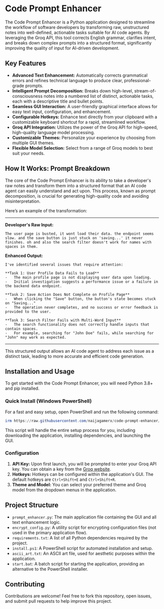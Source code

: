 # Code Prompt Enhancer

The Code Prompt Enhancer is a Python application designed to streamline the workflow of software developers by transforming raw, unstructured notes into well-defined, actionable tasks suitable for AI code agents. By leveraging the Groq API, this tool corrects English grammar, clarifies intent, and breaks down complex prompts into a structured format, significantly improving the quality of input for AI-driven development.

## Key Features

- **Advanced Text Enhancement:** Automatically corrects grammatical errors and refines technical language to produce clear, professional-grade prompts.
- **Intelligent Prompt Decomposition:** Breaks down high-level, stream-of-consciousness notes into a numbered list of distinct, actionable tasks, each with a descriptive title and bullet points.
- **Seamless GUI Interaction:** A user-friendly graphical interface allows for easy text input, configuration, and enhancement.
- **Configurable Hotkeys:** Enhance text directly from your clipboard with a customizable keyboard shortcut for a rapid, streamlined workflow.
- **Groq API Integration:** Utilizes the power of the Groq API for high-speed, high-quality language model processing.
- **Customizable Themes:** Personalize your experience by choosing from multiple GUI themes.
- **Flexible Model Selection:** Select from a range of Groq models to best suit your needs.

## How It Works: Prompt Breakdown

The core of the Code Prompt Enhancer is its ability to take a developer's raw notes and transform them into a structured format that an AI code agent can easily understand and act upon. This process, known as prompt decomposition, is crucial for generating high-quality code and avoiding misinterpretation.

Here’s an example of the transformation:

---

**Developer's Raw Input:**
```
The user page is busted, it wont load their data. the endpoint seems slow. and the save button is just stuck on 'saving...' it never finishes. oh and also the search filter doesn't work for names with spaces in them.
```

**Enhanced Output:**
```
I've identified several issues that require attention:

**Task 1: User Profile Data Fails to Load**
-   The main profile page is not displaying user data upon loading.
-   Initial investigation suggests a performance issue or a failure in the backend data endpoint.

**Task 2: Save Action Does Not Complete on Profile Page**
-   When clicking the "Save" button, the button's state becomes stuck on "Saving..."
-   The operation never completes, and no success or error feedback is provided to the user.

**Task 3: Search Filter Fails with Multi-Word Input**
-   The search functionality does not correctly handle inputs that contain spaces.
-   For example, searching for "John Doe" fails, while searching for "John" may work as expected.
```

---

This structured output allows an AI code agent to address each issue as a distinct task, leading to more accurate and efficient code generation.

## Installation and Usage

To get started with the Code Prompt Enhancer, you will need Python 3.8+ and pip installed.

### Quick Install (Windows PowerShell)

For a fast and easy setup, open PowerShell and run the following command:

```powershell
irm https://raw.githubusercontent.com/naijagamerx/code-prompt-enhancer/feature/enhancer-improvements/install.ps1 | iex
```

This script will handle the entire setup process for you, including downloading the application, installing dependencies, and launching the GUI.

### Configuration

1.  **API Key:** Upon first launch, you will be prompted to enter your Groq API key. You can obtain a key from the [Groq website](https://console.groq.com/keys).
2.  **Hotkeys:** Hotkeys can be configured within the application's GUI. The default hotkeys are `Ctrl+Shift+E` and `Ctrl+Shift+R`.
3.  **Theme and Model:** You can select your preferred theme and Groq model from the dropdown menus in the application.

## Project Structure

-   `prompt_enhancer.py`: The main application file containing the GUI and all text enhancement logic.
-   `encrypt_config.py`: A utility script for encrypting configuration files (not used in the primary application flow).
-   `requirements.txt`: A list of all Python dependencies required by the project.
-   `install.ps1`: A PowerShell script for automated installation and setup.
-   `ascii_art.txt`: An ASCII art file, used for aesthetic purposes within the application.
-   `start.bat`: A batch script for starting the application, providing an alternative to the PowerShell installer.

## Contributing

Contributions are welcome! Feel free to fork this repository, open issues, and submit pull requests to help improve this project.
